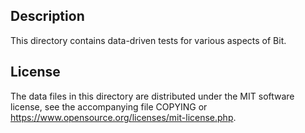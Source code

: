 Description
------------

This directory contains data-driven tests for various aspects of Bit.

License
--------

The data files in this directory are distributed under the MIT software
license, see the accompanying file COPYING or
https://www.opensource.org/licenses/mit-license.php.

